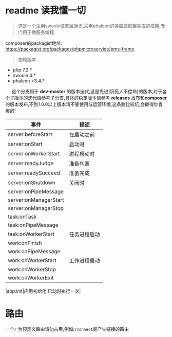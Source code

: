 # readme 读我懂一切
> 这是一个采用swoole做底层通讯,采用phalcon的类库做框架类库的框架,专门用于微服务编程

composer的packagist地址:
 https://packagist.org/packages/phpmicroservice/pms-frame


> 依赖版本
* php 7.2.*
* swoole 4.*
* phalcon  >3.4.*

&nbsp;&nbsp;&nbsp;&nbsp;&nbsp;这个分支用于 **dev-master** 的版本迭代,这是先进(坑死人不偿命)的版本,对于各个子版本的迭代请参考子分支,具体的稳定版本请参考 **releases** 发布和**composer**的版本发布,不到1.0.0以上版本请不要使用与运营环境,这条路比较坑,会颠得你胃疼的!

|事件|描述|
|-|-|
|server:beforeStart|在启动之前|
|server:onStart|启动时|
|server:onWorkerStart|进程启动时|
|server:readyJudge|准备判断|
|server:readySucceed|准备完成|
|server:onShutdown|关闭时|
|server:onPipeMessage||
|server:onManagerStart||
|server:onManagerStop||
|task:onTask||
|task:onPipeMessage||
|task:onWorkerStart|任务进程启动|
|work:onFinish||
|work:onPipeMessage||
|work:onWorkerStart|工作进程启动|
|work:onWorkerStop||
|work:onWorkerExit||

|app:init|应用初始化,启动时执行一次|

# 路由 
一个`/` 为预定义路由请勿占用,例如:`/connect`是产生链接的路由